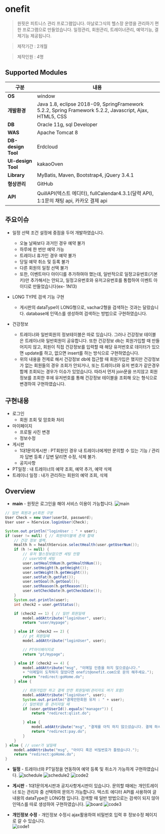 # onefit
> 원핏은 피트니스 관리 프로그램입니다. 아날로그식의 헬스장 운영을 관리하기 편한 프로그램으로 만들었습니다. 일정관리, 회원관리, 트레이너관리, 예약기능, 결제기능  제공됩니다.

> 제작기간 : 2개월

> 제작인원 : 4명

## Supported Modules
|  <center>구분</center> |  <center>내용</center> |
|:--------|:--------|
|**OS** | window |
|**개발환경** | Java 1.8, eclipse 2018-09, SpringFramework 5.2.2, Spring Framework 5.2.2, Javascript, Ajax, HTML5, CSS |
|**DB** | Oracle 11g, sql Developer |
|**WAS** | Apache Tomcat 8 |
|**DB-design Tool** | Erdcloud |
|**UI-design Tool** | kakaoOven |
|**Library** | MyBatis, Maven, Bootstrap4, jQuery 3.4.1 |
|**형상관리** | GitHub |
|**API** | QuillAPI(텍스트 에디터), fullCalendar4.3.1(달력 API), 1:1문의 채팅 api, 카카오 결제 api |

## 주요이슈
* 일정 선택 조건 설정에 중점을 두어 개발하였습니다.
  - 오늘 날짜보다 과거인 경우 예약 불가
  - 하루에 한 번만 예약 가능
  - 트레이너 휴가인 경우 예약 불가
  - 당일 예약 취소 및 등록 불가
  - 다른 회원의 일정 선택 불가
  - 또한, 이벤트마다 아이디를 추가하여야 했는데, 일반적으로 일정고유번호(기본키)만 추가해서는 안되고, 일정고유번호와 유저고유번호를 통합하여 이벤트 아이디로 만들었습니다(ex- 1N13)
* LONG TYPE 검색 기능 구현
  - 게시판의 dataType이 LONG형으로, vachar2형을 검색하는 것과는 달랐습니다. database에 인덱스를 생성하여 검색하는 방법으로 구현하였습니다.

* 건강정보
  - 트레이너와 일반회원의 정보테이블은 따로 있습니다. 그러나 건강정보 테이블은 트레이너와 일반회원이 공유합니다. 또한 건강정보 db는 회원가입할 때 만들어지지 않고, 회원이 직접 건강정보를 입력할 때 해당 유저번호로 데이터가 있으면 update를 하고, 없으면 insert를 하는 방식으로 구현하였습니다.
  - 위의 내용을 전제로 해서 건강정보 db에 접근할 때 회원가입은 했지만 건강정보가 없는 회원들의 경우 조회가 안되거나, 또는 트레이너와 유저 번호가 같은경우 함께 조회되는 경우가 이슈가 있었습니다. 따라서 먼저 join문을 쓰지않고 회원정보를 조회한 후에 유저번호를 통해 건강정보 테이블을 조회해 오는 형식으로 변경하여 구현하였습니다.

## 구현내용
* 로그인
  - 회원 조회 및 암호화 처리
* 마이페이지
  - 프로필 사진 변경
  - 정보수정
* 게시판
  - 1대1문의게시판 : PT회원인 경우 내 트레이너에게만 문의할 수 있는 기능 / 관리자 답변 등록 / 답변 달리면 수정, 삭제 불가.
  - 공지사항
* PT일정 : 내 트레이너의 예약 조회, 예약 추가, 예약 삭제
* 트레이너 일정 : 내가 관리하는 회원의 예약 조회, 삭제
  
## Overview
* **main** - 원핏은 로그인을 해야 서비스 이용이 가능합니다.
  ![main](doc/images/메인.png)
  
```java
// 일반 회원과 pt회윈 구분
User Check = new User(userId, password);
User user = hService.loginUser(Check);

System.out.println("loginUser : " + user);
if (user != null) { // 회원테이블에 존재 할때
	// 건강 정보 셀렉.
	Health h = healthService.selectHealth(user.getUserNum());
	if (h != null) {
		// 유저 헬스정보없으면 세팅 안함
		// userVO에 세팅
		user.setHealthNum(h.getHealthNum());
		user.setHeight(h.getHeight());
		user.setWeight(h.getWeight());
		user.setFat(h.getFat());
		user.setGoal(h.getGoal());
		user.setReason(h.getReason());
		user.setCheckDate(h.getCheckDate());
	}
	System.out.println(user);
	int check2 = user.getStatus();

	if (check2 == 1) { // 일반 회원일때
		model.addAttribute("loginUser", user);
		return "user/mypage";

	} else if (check2 == 2) {
		// pt 회원일때
		model.addAttribute("loginUser", user);

		// PT마이페이지로
		return "pt/mypage";

	} else if (check2 == 4) {
		model.addAttribute("msg", "이메일 인증을 하지 않으셨습니다."
		+ "이메일이 도착하지 않았다면 onefit@onefit.com으로 문의 해주세요.");
		return "redirect:goHome.do";
	} else {

		// 회원가입만 하고 결제 안한 회원일때(관리자도 여기 포함)
		model.addAttribute("loginUser", user);
		System.out.println("결제안한회원 유저 : " + user);
		// 일반회원 중 관리자일 때
		if (user.getUserId().equals("manager")) {
			return "redirect:qlist.do";

		} else {
			model.addAttribute("msg", "결제를 아직 하지 않으셨습니다. 결제 하시겠습니까?");
			return "redirect:pay.do";
		}
	}
} else { // user가 널일때
	model.addAttribute("msg", "아이디 혹은 비밀번호가 틀렸습니다.");
	return "redirect:goHome.do";
}
  ```
  
* **일정** - 트레이너와 PT일정을 연동하여 예약 등록 및 취소가 가능하게 구현하였습니다.
  ![schedule](doc/images/트레이너일정view.png)
  ![schedule2](doc/images/일정view.png)
  ![code2](doc/images/일정조회view2.png)
  
* **게시판** - 1대1문의게시판과 공지사항게시판이 있습니다. 문의할 때에는 개인트레이너 또는 관리자 중 선택하여 문의가 가능합니다. 텍스트 에디터 API를 사용하여 글 내용의 dataType은 LONG형 입니다. 검색할 때 일반 방법으로는 검색이 되지 않아 인덱스를 따로 생성하여 구현하였습니다.
  ![board](doc/images/게시판view.png)
  ![code3](doc/images/공지사항검색view.png)  
  
* **개인정보 수정** - 개인정보 수정시 ajax활용하여 비밀번호 입력 후 정보수정 페이지로 갈 수 있습니다.  
  ![code1](doc/images/비밀번호재확인viewpng.png)



